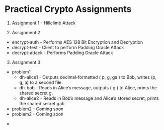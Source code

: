 # Practical Crypto Assignments

1. Assignment 1 - Hillclimb Attack

2. Assignment 2
* encrypt-auth - Performs AES 128 Bit Encryption and Decryption
* decrypt-test - Client to perform Padding Oracle Attack
* decrypt-attack - Performs Padding Oracle Attack

3. Assignment 3
* problem1
	* dh-alice1 - Outputs decimal-formatted ( p, g, ga ) to Bob, writes (p, g, a) to a second file.
	* dh-bob - Reads in Alice’s message, outputs ( g ) to Alice, prints the shared secret g.
	* dh-alice2 - Reads in Bob’s message and Alice’s stored secret, prints the shared secret gab
* problem2 - Coming soon
* problem2 - Coming soon
-
